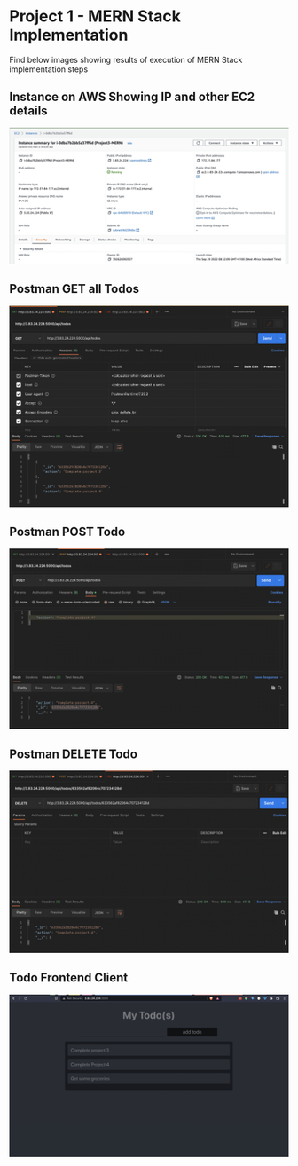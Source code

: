 # Project 1 - MERN Stack Implementation

Find below images showing results of execution of MERN Stack implementation steps

## Instance on AWS Showing IP and other EC2 details
![](./instance-on-aws.png)

## Postman GET all Todos
![](./postman-get-all-todos.png)

## Postman POST Todo
![](./postman-post-todo.png)

## Postman DELETE Todo
![](./postman-delete-todo.png)

## Todo Frontend Client
![](./todo-frontend.png)
